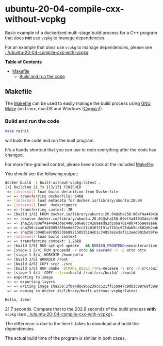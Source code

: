# ubuntu-20-04-compile-cxx-without-vcpkg

Basic example of a dockerized multi-stage build process for a C++ program that does **not** use `vcpkg` to manage dependencies.

For an example that *does* use `vcpkg` to manage dependencies, please see [../ubuntu-20-04-compile-cxx-with-vcpkg](../ubuntu-20-04-compile-cxx-with-vcpkg).

**Table of Contents**

- [Makefile](#makefile)
  - [Build and run the code](#build-and-run-the-code)

## Makefile

The [Makefile](Makefile) can be used to easily manage the build process using [GNU Make](https://www.gnu.org/software/make/) (on Linux, macOS and Windows ([Cygwin](https://www.cygwin.com/))).

### Build and run the code

```sh
make reinit
```

will build the code and run the built program.

It's a handy shortcut that you can use to redo everything after the code has changed.

For more fine-grained control, please have a look at the included [Makefile](Makefile).

You should see the following output:

```sh
docker build -t built-without-vcpkg:latest .
[+] Building 21.7s (13/13) FINISHED                                                                docker:desktop-linux
 => [internal] load build definition from Dockerfile                                                               0.0s
 => => transferring dockerfile: 546B                                                                               0.0s
 => [internal] load metadata for docker.io/library/ubuntu:20.04                                                    1.3s
 => [internal] load .dockerignore                                                                                  0.0s
 => => transferring context: 2B                                                                                    0.0s
 => [build 1/5] FROM docker.io/library/ubuntu:20.04@sha256:80ef4a44043dec4490506e6cc4289eeda2d106a70148b74b5ae91e  0.0s
 => => resolve docker.io/library/ubuntu:20.04@sha256:80ef4a44043dec4490506e6cc4289eeda2d106a70148b74b5ae91ee670e9  0.0s
 => => sha256:80ef4a44043dec4490506e6cc4289eeda2d106a70148b74b5ae91ee670e9c35d 1.13kB / 1.13kB                     0.0s
 => => sha256:4aa61d4985265be6d872cc214016f2f91a77b1c925dab5ce502db2edc4a7e5af 424B / 424B                         0.0s
 => => sha256:3048ba0785953b689215053519eb1c34853e2e3af512eed001be59fec1f32e42 2.31kB / 2.31kB                     0.0s
 => [internal] load build context                                                                                  0.0s
 => => transferring context: 1.26kB                                                                                0.0s
 => [build 2/5] RUN apt-get update   && DEBIAN_FRONTEND=noninteractive apt-get install -y --no-install-recommend  18.7s
 => [stage-1 2/4] RUN groupadd -r otto && useradd -r -g otto otto                                                  0.3s
 => [stage-1 3/4] WORKDIR /home/otto                                                                               0.0s
 => [build 3/5] WORKDIR /root                                                                                      0.0s
 => [build 4/5] COPY src/ ./src                                                                                    0.0s
 => [build 5/5] RUN cmake -DCMAKE_BUILD_TYPE=Release -S src -B src/build   && cmake --build src/build              1.5s
 => [stage-1 4/4] COPY --from=build /root/src/build/ ./build                                                       0.1s
 => exporting to image                                                                                             0.0s
 => => exporting layers                                                                                            0.0s
 => => writing image sha256:2f0a4d8c966239cc521ff559847c9db3c98769f39e9dbe02aeeb6d9098a01118                       0.0s
 => => naming to docker.io/library/built-without-vcpkg:latest                                                      0.0s

Hello, John!
```

21.7 seconds. Compare that to the 202.6 seconds of the build process **with** `vcpkg` (see [../ubuntu-20-04-compile-cxx-with-vcpkg](../ubuntu-20-04-compile-cxx-with-vcpkg)).

The difference is due to the time it takes to download and build the dependencies.

The actual build time of the program is similar in both cases.
